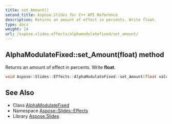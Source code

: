```yaml
---
title: set_Amount()
second_title: Aspose.Slides for C++ API Reference
description: Returns an amount of effect in percents. Write float.
type: docs
weight: 14
url: /aspose.slides.effects/alphamodulatefixed/set_amount/
---
```

## AlphaModulateFixed::set_Amount(float) method


Returns an amount of effect in percents. Write **float**.

```cpp
void Aspose::Slides::Effects::AlphaModulateFixed::set_Amount(float value) override
```

## See Also

* Class [AlphaModulateFixed](../)
* Namespace [Aspose::Slides::Effects](../../)
* Library [Aspose.Slides](../../../)